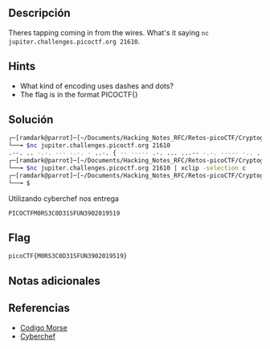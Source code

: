 ## Descripción
Theres tapping coming in from the wires. What's it saying `nc jupiter.challenges.picoctf.org 21610`.

## Hints
+ What kind of encoding uses dashes and dots?
+ The flag is in the format PICOCTF{}

## Solución

``` bash 
┌─[ramdark@parrot]─[~/Documents/Hacking_Notes_RFC/Retos-picoCTF/Cryptography]
└──╼ $nc jupiter.challenges.picoctf.org 21610
.--. .. -.-. --- -.-. - ..-. { -- ----- .-. ... ...-- -.-. ----- -.. ...-- .---- ... ..-. ..- -. ...-- ----. ----- ..--- ----- .---- ----. ..... .---- ----. } 
┌─[ramdark@parrot]─[~/Documents/Hacking_Notes_RFC/Retos-picoCTF/Cryptography]
└──╼ $nc jupiter.challenges.picoctf.org 21610 | xclip -selection c
┌─[ramdark@parrot]─[~/Documents/Hacking_Notes_RFC/Retos-picoCTF/Cryptography]
└──╼ $

```


Utilizando cyberchef nos entrega 
```
PICOCTFM0RS3C0D31SFUN3902019519 
```

## Flag
``` picoCTF{M0RS3C0D31SFUN3902019519} ```


## Notas adicionales




## Referencias
+ [Codigo Morse](https://en.wikipedia.org/wiki/Morse_code)
+ [Cyberchef](https://gchq.github.io/CyberChef/#recipe=From_Morse_Code('Space','Line%20feed')&input=Li0tLiAuLiAtLi0uIC0tLSAtLi0uIC0gLi4tLiB7IC0tIC0tLS0tIC4tLiAuLi4gLi4uLS0gLS4tLiAtLS0tLSAtLi4gLi4uLS0gLi0tLS0gLi4uIC4uLS4gLi4tIC0uIC4uLi0tIC0tLS0uIC0tLS0tIC4uLS0tIC0tLS0tIC4tLS0tIC0tLS0uIC4uLi4uIC4tLS0tIC0tLS0uIH0gCg)
